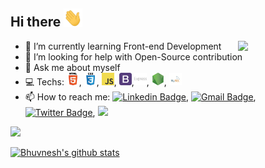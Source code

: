 ## Hi there  <img src="https://github.com/ABSphreak/ABSphreak/blob/master/gifs/Hi.gif" width="30px">

<!--**bhuvnesh/bhuvnesh** is a ✨ _special_ ✨ repository because its `README.md` (this file) appears on your GitHub profile.
Here are some ideas to get you started:-->  
<img align='right' src="https://media.giphy.com/media/M9gbBd9nbDrOTu1Mqx/giphy.gif" width="140">

<!-- - 🔭 I’m currently working on learning Front-end Development-->
- 🌱 I’m currently learning Front-end Development
- 🤔 I’m looking for help with Open-Source contribution
- 💬 Ask me about myself
- :computer: Techs: <img height="20" src="https://raw.githubusercontent.com/github/explore/80688e429a7d4ef2fca1e82350fe8e3517d3494d/topics/html/html.png">, <img height="20" src="https://raw.githubusercontent.com/github/explore/80688e429a7d4ef2fca1e82350fe8e3517d3494d/topics/css/css.png">, <img height="20" src="https://raw.githubusercontent.com/github/explore/80688e429a7d4ef2fca1e82350fe8e3517d3494d/topics/javascript/javascript.png">, <img height="20" src="https://raw.githubusercontent.com/github/explore/80688e429a7d4ef2fca1e82350fe8e3517d3494d/topics/bootstrap/bootstrap.png">,<img height="20" src="https://raw.githubusercontent.com/github/explore/80688e429a7d4ef2fca1e82350fe8e3517d3494d/topics/express/express.png">, <img height="20" src="https://raw.githubusercontent.com/github/explore/80688e429a7d4ef2fca1e82350fe8e3517d3494d/topics/nodejs/nodejs.png">, <img height="20" src="https://raw.githubusercontent.com/github/explore/80688e429a7d4ef2fca1e82350fe8e3517d3494d/topics/mysql/mysql.png">
- 📫 How to reach me: [![Linkedin Badge](https://img.shields.io/badge/-Bhuvnesh%20Kumar-blue?style=flat-square&logo=Linkedin&logoColor=white&link=https://www.linkedin.com/in/bhuvnesh-dev/)](https://www.linkedin.com/in/bhuvnesh-dev/), [![Gmail Badge](https://img.shields.io/badge/-Gmail-c14438?style=flat-square&logo=Gmail&logoColor=white&link=mailto:bhuvnesh5dev@gmail.com)](mailto:bhuvnesh5dev@gmail.com), [![Twitter Badge](https://img.shields.io/badge/-@sapiobhuvi-1ca0f1?style=flat-square&labelColor=1ca0f1&logo=twitter&logoColor=white&link=https://twitter.com/sapiobhuvi)](https://twitter.com/sapiobhuvi), <a href= "https://bhuvneshdev.com"><img src="https://img.icons8.com/windows/32/000000/dev.png" /></a>
<img src="https://yata-apix-a9caea66-ad78-425f-aa08-e292558ebb65.lss.locawebcorp.com.br/b7c7dbff38ae4f419c94ce8d2254b9d9.png">

 
 [![Bhuvnesh's github stats](https://github-readme-stats.vercel.app/api?username=bhuvnesh&show_icons=true&theme=radical)](https://github.com/bhuvnesh/github-readme-stats)
 

